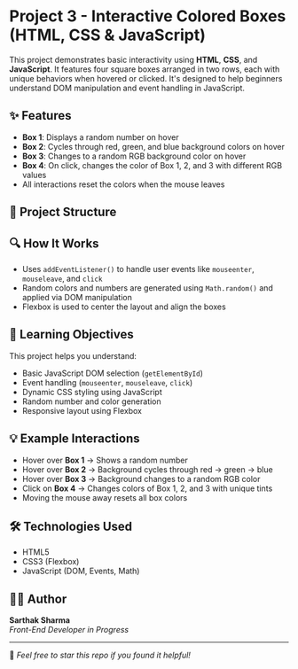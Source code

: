 # Project 3 - Interactive Colored Boxes (HTML, CSS & JavaScript)

This project demonstrates basic interactivity using **HTML**, **CSS**, and **JavaScript**. It features four square boxes arranged in two rows, each with unique behaviors when hovered or clicked. It's designed to help beginners understand DOM manipulation and event handling in JavaScript.

## ✨ Features

- **Box 1**: Displays a random number on hover
- **Box 2**: Cycles through red, green, and blue background colors on hover
- **Box 3**: Changes to a random RGB background color on hover
- **Box 4**: On click, changes the color of Box 1, 2, and 3 with different RGB values
- All interactions reset the colors when the mouse leaves

## 📁 Project Structure


## 🔍 How It Works

- Uses `addEventListener()` to handle user events like `mouseenter`, `mouseleave`, and `click`
- Random colors and numbers are generated using `Math.random()` and applied via DOM manipulation
- Flexbox is used to center the layout and align the boxes

## 🎯 Learning Objectives

This project helps you understand:

- Basic JavaScript DOM selection (`getElementById`)
- Event handling (`mouseenter`, `mouseleave`, `click`)
- Dynamic CSS styling using JavaScript
- Random number and color generation
- Responsive layout using Flexbox

## 💡 Example Interactions

- Hover over **Box 1** → Shows a random number
- Hover over **Box 2** → Background cycles through red → green → blue
- Hover over **Box 3** → Background changes to a random RGB color
- Click on **Box 4** → Changes colors of Box 1, 2, and 3 with unique tints
- Moving the mouse away resets all box colors

## 🛠️ Technologies Used

- HTML5
- CSS3 (Flexbox)
- JavaScript (DOM, Events, Math)

## 👨‍💻 Author

**Sarthak Sharma**  
*Front-End Developer in Progress*

---

🌟 *Feel free to star this repo if you found it helpful!*
